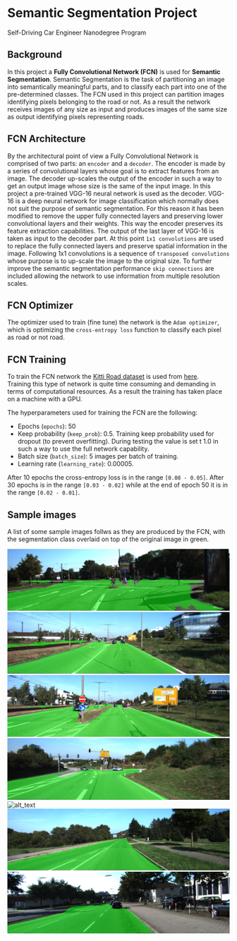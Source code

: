 # Semantic Segmentation Project
Self-Driving Car Engineer Nanodegree Program


[sample_03]: ./images/umm_000003.png "Sample 03"
[sample_13]: ./images/umm_000013.png "Sample 13"
[sample_15]: ./images/umm_000015.png "Sample 15"
[sample_29]: ./images/umm_000029.png "Sample 29"
[sample_39]: ./images/umm_000038.png "Sample 39"
[sample_49]: ./images/umm_000049.png "Sample 49"
[sample_63]: ./images/umm_000063.png "Sample 63"


## Background

In this project a **Fully Convolutional Network (FCN)** is used for **Semantic Segmentation**. Semantic Segmentation is the task of partitioning an image into semantically meaningful parts, and to classify each part into one of the pre-determined classes. The FCN used in this project
can partition images identifying pixels belonging to the road or not. As a result the network
receives images of any size as input and produces images of the same size as output identifying
pixels representing roads.

## FCN Architecture

By the architectural point of view a Fully Convolutional Network is comprised of two parts: an
`encoder` and a `decoder`. The encoder is made by a series of convolutional layers whose goal is to extract features from an image. The decoder up-scales the output of the encoder in such a way to
get an output image whose size is the same of the input image. In this project a pre-trained
VGG-16 neural network is used as the decoder. VGG-16 is a deep neural network for image
classification which normally does not suit the purpose of semantic segmentation.
For this reason it has been modified to remove the upper fully connected layers
and preserving lower convolutional layers and their weights. This way the encoder preserves its
feature extraction capabilities.
The output of the last layer of VGG-16 is taken as input to the decoder part. At this point `1x1
convolutions` are used to replace the fully connected layers and preserve spatial information in
the image. Following 1x1 convolutions is a sequence of `transposed convolutions` whose purpose is
to up-scale the image to the original size.
To further improve the semantic segmentation performance `skip connections` are included allowing
the network to use information from multiple resolution scales.

## FCN Optimizer

The optimizer used to train (fine tune) the network is the `Adam optimizer`, which is optimizing the `cross-entropy loss` function to classify each pixel as road or not road.

## FCN Training

To train the FCN network the [Kitti Road dataset](http://www.cvlibs.net/datasets/kitti/eval_road.php) is used from [here](http://www.cvlibs.net/download.php?file=data_road.zip).  
Training this type of network is quite time consuming and demanding in terms of computational
resources. As a result the training has taken place on a machine with a GPU.  

The hyperparameters used for training the FCN are the following:

* Epochs (`epochs`): 50
* Keep probability (`keep_prob`): 0.5. Training keep probability used for dropout (to prevent overfitting). During testing the value is set t 1.0 in such a way to use the full network
capability.
* Batch size (`batch_size`): 5 images per batch of training.
* Learning rate (`learning_rate`): 0.00005.

After 10 epochs the cross-entropy loss is in the range `[0.08 - 0.05]`. After 30 epochs is in the range `[0.03 - 0.02]` while at the end of epoch 50 it is in the range `[0.02 - 0.01]`.


## Sample images

A list of some sample images follws as they are produced by the FCN, with the segmentation class overlaid on top of the original image in green.

![alt_text][sample_03]
![alt_text][sample_13]
![alt_text][sample_15]
![alt_text][sample_29]
![alt_text][sample_39]
![alt_text][sample_49]
![alt_text][sample_63]
